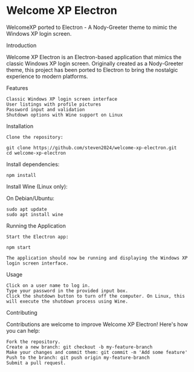 # Welcome XP Electron

WelcomeXP ported to Electron - A Nody-Greeter theme to mimic the Windows XP login screen.

Introduction

Welcome XP Electron is an Electron-based application that mimics the classic Windows XP login screen. Originally created as a Nody-Greeter theme, this project has been ported to Electron to bring the nostalgic experience to modern platforms.

Features

    Classic Windows XP login screen interface
    User listings with profile pictures
    Password input and validation
    Shutdown options with Wine support on Linux

Installation

    Clone the repository:

    git clone https://github.com/steven2024/welcome-xp-electron.git
    cd welcome-xp-electron

Install dependencies:

    npm install

Install Wine (Linux only):

On Debian/Ubuntu:

    sudo apt update
    sudo apt install wine

Running the Application

    Start the Electron app:

    npm start

    The application should now be running and displaying the Windows XP login screen interface.

Usage

    Click on a user name to log in.
    Type your password in the provided input box.
    Click the shutdown button to turn off the computer. On Linux, this will execute the shutdown process using Wine.

Contributing

Contributions are welcome to improve Welcome XP Electron! Here's how you can help:

    Fork the repository.
    Create a new branch: git checkout -b my-feature-branch
    Make your changes and commit them: git commit -m 'Add some feature'
    Push to the branch: git push origin my-feature-branch
    Submit a pull request.
